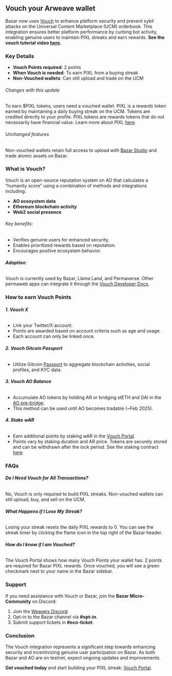 ## Vouch your Arweave wallet

Bazar now uses [Vouch](https://vouch-portal.arweave.net/#/) to enhance platform security and prevent sybil attacks on the Universal Content Marketplace (UCM) orderbook. This integration ensures better platform performance by curbing bot activity, enabling genuine users to maintain PIXL streaks and earn rewards. **See the vouch tutorial video [here](https://www.youtube.com/watch?v=1KRvrdVXWq4).**

### Key Details

- **Vouch Points required**: 2 points
- **When Vouch is needed**: To earn PIXL from a buying streak
- **Non-Vouched wallets**: Can still upload and trade on the UCM

###### Changes with this update

To earn $PIXL tokens, users need a vouched wallet. PIXL is a rewards token earned by maintaining a daily buying streak on the UCM. Tokens are credited directly to your profile. PIXL tokens are rewards tokens that do not necessarily have financial value. Learn more about PIXL [here](https://bazar.arweave.net/#/docs/collectors/earn-pixl).

###### Unchanged features

Non-vouched wallets retain full access to upload with [Bazar Studio](https://studio_bazar.arweave.net/) and trade atomic assets on Bazar.

### What is Vouch?

Vouch is an open-source reputation system on AO that calculates a “humanity score” using a combination of methods and integrations including:

- **AO ecosystem data**
- **Ethereum blockchain activity**
- **Web2 social presence**

###### Key benefits:

- Verifies genuine users for enhanced security.
- Enables prioritized rewards based on reputation.
- Encourages positive ecosystem behavior.

###### **Adoption**:

Vouch is currently used by Bazar, Llama Land, and Permaverse. Other permaweb apps can integrate it through the [Vouch Developer Docs](https://vouch-portal.arweave.net/#/developers).

### How to earn Vouch Points

###### **1. Vouch X**

- Link your Twitter/X account.
- Points are awarded based on account criteria such as age and usage.
- Each account can only be linked once.

###### **2. Vouch Gitcoin Passport**

- Utilize Gitcoin [Passport](https://app.passport.xyz/) to aggregate blockchain activities, social profiles, and KYC data.

###### **3. Vouch AO Balance**

- Accumulate AO tokens by holding AR or bridging stETH and DAI in the [AO pre-bridge](https://ao.arweave.net/#/mint).
- This method can be used until AO becomes tradable (~Feb 2025).

###### **4. Stake wAR**

- Earn additional points by staking wAR in the [Vouch Portal](https://vouch-portal.arweave.net/#/).
- Points vary by staking duration and AR price. Tokens are securely stored and can be withdrawn after the lock period. See the staking contract [here](https://www.ao.link/#/entity/zYBcGWB4KJeB4pc04XiNOKrD0DQBPelvNBbfDnqiunQ)

### FAQs

###### **Do I Need Vouch for All Transactions?**

No, Vouch is only required to build PIXL streaks. Non-vouched wallets can still upload, buy, and sell on the UCM.

###### **What Happens if I Lose My Streak?**

Losing your streak resets the daily PIXL rewards to 0. You can see the streak timer by clicking the flame icon in the top right of the Bazar header.

###### **How do I know if I am Vouched?**

The Vouch Portal shows how many Vouch Points your wallet has. 2 points are required for Bazar PIXL rewards. Once vouched, you will see a green checkmark next to your name in the Bazar sidebar.

### Support

If you need assistance with Vouch or Bazar, join the **Bazar Micro-Community** on Discord:

1. Join the [Weavers Discord](https://discord.gg/vS2fYJNucN).
2. Opt-in to the Bazar channel via **#opt-in**.
3. Submit support tickets in **#eco-ticket**.

### Conclusion

The Vouch integration represents a significant step towards enhancing security and incentivizing genuine user participation on Bazar. As both Bazar and AO are on testnet, expect ongoing updates and improvements.

**Get vouched today** and start building your PIXL streak: [Vouch Portal](https://vouch-portal.arweave.net/#/).
